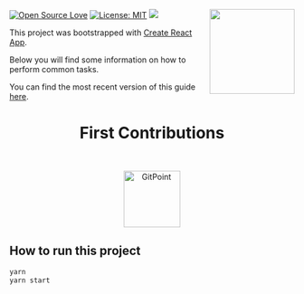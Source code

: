 [![Open Source Love](https://badges.frapsoft.com/os/v1/open-source.svg?v=103)](https://github.com/ellerbrock/open-source-badges/)
[![License: MIT](https://img.shields.io/badge/License-MIT-green.svg)](https://opensource.org/licenses/MIT)
<img src="https://badgen.net/github/contributors/firstcontributions/firstcontributions.github.io">
[<img align="right" width="150" src="https://github.com/firstcontributions/first-contributions/blob/master/assets/join-slack-team.png?raw=true">](https://join.slack.com/t/firstcontributors/shared_invite/enQtNjkxNzQwNzA2MTMwLTVhMWJjNjg2ODRlNWZhNjIzYjgwNDIyZWYwZjhjYTQ4OTBjMWM0MmFhZDUxNzBiYzczMGNiYzcxNjkzZDZlMDM)

This project was bootstrapped with [Create React App](https://github.com/facebookincubator/create-react-app).

  

Below you will find some information on how to perform common tasks.<br>

You can find the most recent version of this guide [here](https://github.com/facebookincubator/create-react-app/blob/master/packages/react-scripts/template/README.md).

  <h1 align="center"> First Contributions </h1> <br>
  <p align="center">
  <a href="https://gitpoint.co/">
    <img alt="GitPoint" title="GitPoint" src="https://yt3.ggpht.com/a/AATXAJyaq2yWFuolhFogPS9huoBPVWPbmRD4n3iqwA=s100-c-k-c0xffffffff-no-rj-mo" width="100">
  </a>
</p>

## How to run this project

```sh
yarn
yarn start
```
